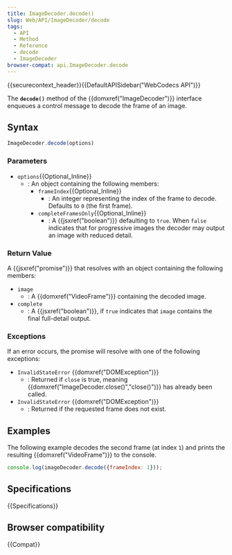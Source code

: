 ```yaml
---
title: ImageDecoder.decode()
slug: Web/API/ImageDecoder/decode
tags:
  - API
  - Method
  - Reference
  - decode
  - ImageDecoder
browser-compat: api.ImageDecoder.decode
---
```

{{securecontext_header}}{{DefaultAPISidebar("WebCodecs API")}}

The **`decode()`** method of the {{domxref("ImageDecoder")}} interface enqueues a control message to decode the frame of an image.

## Syntax

```js
ImageDecoder.decode(options)
```

### Parameters

- `options`{{Optional_Inline}}
  - : An object containing the following members:
    - `frameIndex`{{Optional_Inline}}
      - : An integer representing the index of the frame to decode. Defaults to `0` (the first frame).
    - `completeFramesOnly`{{Optional_Inline}}
      - : A {{jsxref("boolean")}} defaulting to `true`. When `false` indicates that for progressive images the decoder may output an image with reduced detail.

### Return Value

A {{jsxref("promise")}} that resolves with an object containing the following members:

- `image`
  - : A {{domxref("VideoFrame")}} containing the decoded image.
- `complete`
  - : A {{jsxref("boolean")}}, if `true` indicates that `image` contains the final full-detail output.

### Exceptions

If an error occurs, the promise will resolve with one of the following exceptions:

- `InvalidStateError` {{domxref("DOMException")}}
  - : Returned if `close` is true, meaning {{domxref("ImageDecoder.close()","close()")}} has already been called.
- `InvalidStateError` {{domxref("DOMException")}}
  - : Returned if the requested frame does not exist.

## Examples

The following example decodes the second frame (at index `1`) and prints the resulting {{domxref("VideoFrame")}} to the console.

```js
console.log(imageDecoder.decode({frameIndex: 1}));
```

## Specifications

{{Specifications}}

## Browser compatibility

{{Compat}}
